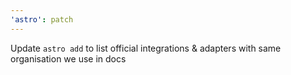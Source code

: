 ```yaml
---
'astro': patch
---
```


Update `astro add` to list official integrations & adapters with same organisation we use in docs
